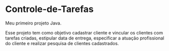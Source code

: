 # Controle-de-Tarefas
Meu primeiro projeto Java.

Esse projeto tem como objetivo cadastrar cliente e vincular os clientes com tarefas criadas, estipular data de entrega, especificar a atuação profissional do cliente e realizar pesquisa de clientes cadastrados.
